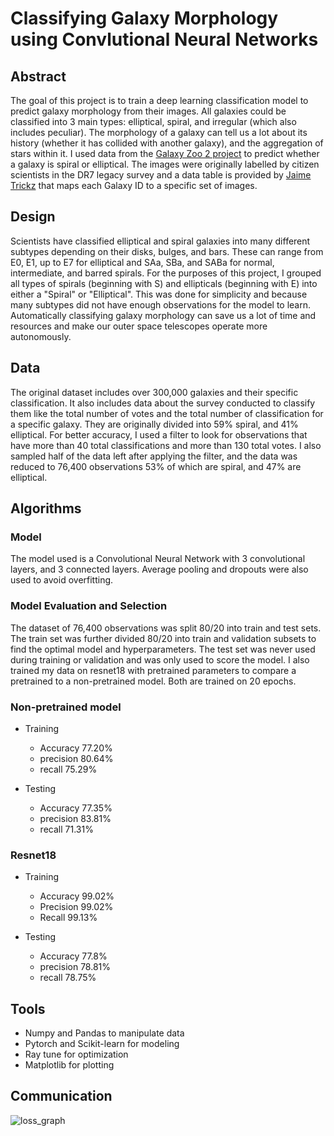 # Classifying Galaxy Morphology using Convlutional Neural Networks
## Abstract
The goal of this project is to train a deep learning classification model to predict galaxy morphology from their images. All galaxies could be classified into 3 main types: elliptical, spiral, and irregular (which also includes peculiar). The morphology of a galaxy can tell us a lot about its history (whether it has collided with another galaxy), and the aggregation of stars within it. I used data from the [Galaxy Zoo 2 project](https://data.galaxyzoo.org/) to predict whether a galaxy is spiral or elliptical. The images were originally labelled by citizen scientists in the DR7 legacy survey and a data table is provided by [Jaime Trickz](https://www.kaggle.com/jaimetrickz/galaxy-zoo-2-images) that maps each Galaxy ID to a specific set of images.

## Design
Scientists have classified elliptical and spiral galaxies into many different subtypes depending on their disks, bulges, and bars. These can range from E0, E1, up to E7 for elliptical and SAa, SBa, and SABa for normal, intermediate, and barred spirals. For the purposes of this project, I grouped all types of spirals (beginning with S) and ellipticals (beginning with E) into either a "Spiral" or "Elliptical". This was done for simplicity and because many subtypes did not have enough observations for the model to learn. Automatically classifying galaxy morphology can save us a lot of time and resources and make our outer space telescopes operate more autonomously. 

## Data
The original dataset includes over 300,000 galaxies and their specific classification. It also includes data about the survey conducted to classify them like the total number of votes and the total number of classification for a specific galaxy. They are originally divided into 59% spiral, and 41% elliptical. For better accuracy, I used a filter to look for observations that have more than 40 total classifications and more than 130 total votes. I also sampled half of the data left after applying the filter, and the data was reduced to 76,400 observations 53% of which are spiral, and 47% are elliptical.  

## Algorithms

### Model 

The model used is a Convolutional Neural Network with 3 convolutional layers, and 3 connected layers. Average pooling and dropouts were also used to avoid overfitting.

### Model Evaluation and Selection

The dataset of 76,400 observations was split 80/20 into train and test sets. The train set was further divided 80/20 into train and validation subsets to find the optimal model and hyperparameters. The test set was never used during training or validation and was only used to score the model. I also trained my data on resnet18 with pretrained parameters to compare a pretrained to a non-pretrained model. Both are trained on 20 epochs.

### Non-pretrained model

* Training
    * Accuracy 77.20%
    * precision 80.64%
    * recall 75.29%
  
* Testing
    * Accuracy 77.35%
    * precision 83.81%
    * recall 71.31%

### Resnet18

* Training
    * Accuracy  99.02%
    * Precision 99.02%
    * Recall    99.13% 
 
* Testing
    * Accuracy 77.8%
    * precision 78.81%
    * recall  78.75%

## Tools
* Numpy and Pandas to manipulate data
* Pytorch and Scikit-learn for modeling
* Ray tune for optimization
* Matplotlib for plotting

## Communication
![loss_graph](https://user-images.githubusercontent.com/75508181/149231884-3cfea88b-4047-4601-b0c3-e61f3ba8374f.png)

